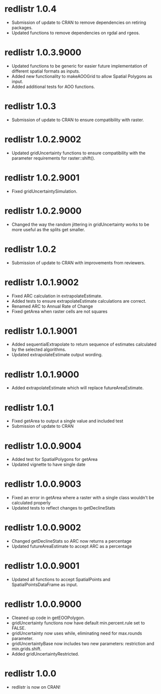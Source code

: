# redlistr 1.0.4
* Submission of update to CRAN to remove dependencies on retiring packages.
* Updated functions to remove dependencies on rgdal and rgeos.

# redlistr 1.0.3.9000
* Updated functions to be generic for easier future implementation of different
spatial formats as inputs.
* Added new functionality to makeAOOGrid to allow Spatial Polygons as input.
* Added additional tests for AOO functions.

# redlistr 1.0.3
* Submission of update to CRAN to ensure compatibility with raster.

# redlistr 1.0.2.9002
* Updated gridUncertainty functions to ensure compatibility with the parameter
requirements for raster::shift().

# redlistr 1.0.2.9001
* Fixed gridUncertaintySimulation.

# redlistr 1.0.2.9000
* Changed the way the random jittering in gridUncertainty works to be more
useful as the splits get smaller.

# redlistr 1.0.2
* Submission of update to CRAN with improvements from reviewers.

# redlistr 1.0.1.9002
* Fixed ARC calculation in extrapolateEstimate.
* Added tests to ensure extrapolateEstimate calculations are correct.
* Renamed ARC to Annual Rate of Change
* Fixed getArea when raster cells are not squares

# redlistr 1.0.1.9001
* Added sequentialExtrapolate to return sequence of estimates calculated by the
selected algorithms.
* Updated extrapolateEstimate output wording.

# redlistr 1.0.1.9000
* Added extrapolateEstimate which will replace futureAreaEstimate.

# redlistr 1.0.1
* Fixed getArea to output a single value and included test
* Submission of update to CRAN

# redlistr 1.0.0.9004
* Added test for SpatialPolygons for getArea
* Updated vignette to have single date

# redlistr 1.0.0.9003
* Fixed an error in getArea where a raster with a single class wouldn't be
calculated properly
* Updated tests to reflect changes to getDeclineStats

# redlistr 1.0.0.9002
* Changed getDeclineStats so ARC now returns a percentage
* Updated futureAreaEstimate to accept ARC as a percentage

# redlistr 1.0.0.9001
* Updated all functions to accept SpatialPoints and SpatialPointsDataFrame as
input.

# redlistr 1.0.0.9000
* Cleaned up code in getEOOPolygon.
* gridUncertainty functions now have default min.percent.rule set to FALSE.
* gridUncertainty now uses while, eliminating need for max.rounds parameter.
* gridUncertaintyBase now includes two new parameters: restriction and
min.grids.shift.
* Added gridUncertaintyRestricted.

# redlistr 1.0.0
* redlistr is now on CRAN!
